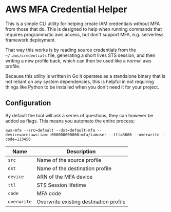 # AWS MFA Credential Helper

This is a simple CLI utility for helping create IAM credentials without MFA from those that do. This is designed to
help when running commands that requires programmatic aws access, but don't support MFA, e.g. serverless framework deployment.

That way this works is by reading source credentials from the `~/.aws/credentials` file, generating a short lives STS session,
and then writing a new profile back, which can then be used like a normal aws profile.

Because this utility is written in Go it operates as a standalone binary that is not reliant on any system dependencies,
this is helpful in not requiring things like Python to be installed when you don't need it for your project.

## Configuration

By default the tool will ask a series of questions, they can however be added as flags. This means you automate the entire process;

```shell
aws-mfa --src=default --dst=default-mfa --device=arn:aws:iam::000000000000:mfa/iamuser --ttl=3600 --overwrite --code=123456
```

| Name        | Description                            |
| ----------- | -------------------------------------- |
| `src`       | Name of the source profile             |
| `dst`       | Name of the destination profile        |
| `device`    | ARN of the MFA device                  |
| `ttl`       | STS Session lifetime                   |
| `code`      | MFA code                               |
| `overwrite` | Overwrite existing destination profile |

